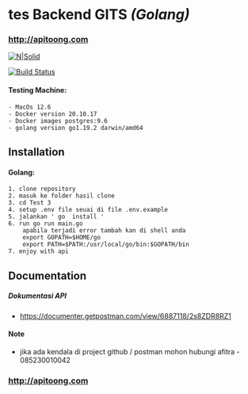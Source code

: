 
 # tes  Backend GITS _(Golang)_
### http://apitoong.com

[![N|Solid](https://cldup.com/dTxpPi9lDf.thumb.png)](https://nodesource.com/products/nsolid)

[![Build Status](https://travis-ci.org/joemccann/dillinger.svg?branch=master)](https://travis-ci.org/joemccann/dillinger)

#### Testing Machine:

    - MacOs 12.6
    - Docker version 20.10.17
    - Docker images postgres:9.6
    - golang version go1.19.2 darwin/amd64
 

## Installation

#### Golang:

    1. clone repository  
    2. masuk ke folder hasil clone
    3. cd Test 3
    4. setup .env file seuai di file .env.example
    5. jalankan ' go  install '
    6. run go run main.go
        apabila terjadi error tambah kan di shell anda
        export GOPATH=$HOME/go
        export PATH=$PATH:/usr/local/go/bin:$GOPATH/bin
    7. enjoy with api
   
 
 
## Documentation

##### Dokumentasi API
- https://documenter.getpostman.com/view/6887118/2s8ZDR8RZ1

#### Note

- jika ada kendala di  project github / postman mohon hubungi afitra - 085230010042

### http://apitoong.com
